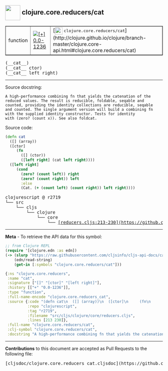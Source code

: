 ## <img width="48px" valign="middle" src="http://i.imgur.com/Hi20huC.png"> clojure.core.reducers/cat

 <table border="1">
<tr>

<td>function</td>
<td><a href="https://github.com/cljsinfo/cljs-api-docs/tree/0.0-1236"><img valign="middle" alt="[+] 0.0-1236" src="https://img.shields.io/badge/+-0.0--1236-lightgrey.svg"></a> </td>
<td>
[<img height="24px" valign="middle" src="http://i.imgur.com/1GjPKvB.png"> <samp>clojure.core.reducers/cat</samp>](http://clojure.github.io/clojure/branch-master/clojure.core-api.html#clojure.core.reducers/cat)
</td>
</tr>
</table>

 <samp>
(__cat__)<br>
</samp>
 <samp>
(__cat__ ctor)<br>
</samp>
 <samp>
(__cat__ left right)<br>
</samp>

---




Source docstring:

```
A high-performance combining fn that yields the catenation of the
reduced values. The result is reducible, foldable, seqable and
counted, providing the identity collections are reducible, seqable
and counted. The single argument version will build a combining fn
with the supplied identity constructor. Tests for identity
with (zero? (count x)). See also foldcat.
```

Source code:

```clj
(defn cat
  ([] (array))
  ([ctor]
     (fn
       ([] (ctor))
       ([left right] (cat left right))))
  ([left right]
     (cond
       (zero? (count left)) right
       (zero? (count right)) left
       :else
       (Cat. (+ (count left) (count right)) left right))))
```

 <pre>
clojurescript @ r2719
└── src
    └── cljs
        └── clojure
            └── core
                └── <ins>[reducers.cljs:213-230](https://github.com/clojure/clojurescript/blob/r2719/src/cljs/clojure/core/reducers.cljs#L213-L230)</ins>
</pre>


---

__Meta__ - To retrieve the API data for this symbol:

```clj
;; from Clojure REPL
(require '[clojure.edn :as edn])
(-> (slurp "https://raw.githubusercontent.com/cljsinfo/cljs-api-docs/catalog/cljs-api.edn")
    (edn/read-string)
    (get-in [:symbols "clojure.core.reducers/cat"]))
```

```clj
{:ns "clojure.core.reducers",
 :name "cat",
 :signature ["[]" "[ctor]" "[left right]"],
 :history [["+" "0.0-1236"]],
 :type "function",
 :full-name-encode "clojure.core.reducers_cat",
 :source {:code "(defn cat\n  ([] (array))\n  ([ctor]\n     (fn\n       ([] (ctor))\n       ([left right] (cat left right))))\n  ([left right]\n     (cond\n       (zero? (count left)) right\n       (zero? (count right)) left\n       :else\n       (Cat. (+ (count left) (count right)) left right))))",
          :repo "clojurescript",
          :tag "r2719",
          :filename "src/cljs/clojure/core/reducers.cljs",
          :lines [213 230]},
 :full-name "clojure.core.reducers/cat",
 :clj-symbol "clojure.core.reducers/cat",
 :docstring "A high-performance combining fn that yields the catenation of the\nreduced values. The result is reducible, foldable, seqable and\ncounted, providing the identity collections are reducible, seqable\nand counted. The single argument version will build a combining fn\nwith the supplied identity constructor. Tests for identity\nwith (zero? (count x)). See also foldcat."}

```

---

__Contributions__ to this document are accepted as Pull Requests to the following file:

 <pre>
[cljsdoc/clojure.core.reducers_cat.cljsdoc](https://github.com/cljsinfo/cljs-api-docs/blob/master/cljsdoc/clojure.core.reducers_cat.cljsdoc)
</pre>

